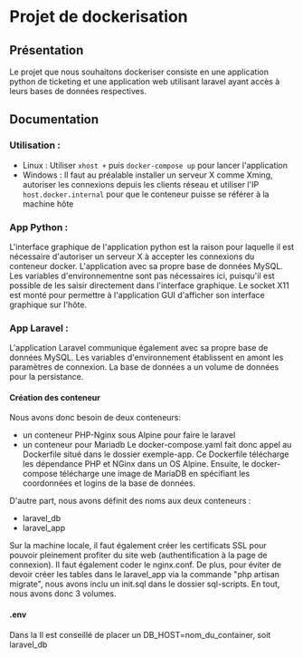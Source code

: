# Projet de dockerisation

## Présentation

Le projet que nous souhaitons dockeriser consiste en une application python de ticketing et une application web utilisant laravel ayant accès à leurs bases de données respectives.

## Documentation

### Utilisation :

- Linux : Utiliser ``xhost +`` puis ``docker-compose up`` pour lancer l'application
- Windows : Il faut au préalable installer un serveur X comme Xming, autoriser les connexions depuis les clients réseau et utiliser l'IP ``host.docker.internal`` pour que le conteneur puisse se référer à la machine hôte

### App Python :
L'interface graphique de l'application python est la raison pour laquelle il est nécessaire d'autoriser un serveur X à accepter les connexions du conteneur docker.
L'application avec sa propre base de données MySQL.
Les variables d'environnementne sont pas nécessaires ici, puisqu'il est possible de les saisir directement dans l'interface graphique.
Le socket X11 est monté pour permettre à l'application GUI d'afficher son interface graphique sur l'hôte.

### App Laravel :

L'application Laravel communique également avec sa propre base de données MySQL.
Les variables d'environnement établissent en amont les paramètres de connexion.
La base de données a un volume de données pour la persistance.


#### Création des conteneur
Nous avons donc besoin de deux conteneurs:
  - un conteneur PHP-Nginx sous Alpine pour faire le laravel
  - un conteneur pour Mariadb
Le docker-compose.yaml fait donc appel au Dockerfile situé dans le dossier exemple-app. Ce Dockerfile télécharge les dépendance PHP et NGinx dans un OS Alpine.
Ensuite, le docker-compose télécharge une image de MariaDB en spécifiant les coordonnées et logins de la base de données.

D'autre part, nous avons définit des noms aux deux conteneurs :
  - laravel_db
  - laravel_app

Sur la machine locale, il faut également créer les certificats SSL pour pouvoir pleinement profiter du site web (authentification à la page de connexion). Il faut également coder le nginx.conf.
De plus, pour éviter de devoir créer les tables dans le laravel_app via la commande "php artisan migrate", nous avons inclu un init.sql dans le dossier sql-scripts.
En tout, nous avons donc 3 volumes.    

#### .env
Dans la Il est conseillé de placer un DB_HOST=nom_du_container, soit laravel_db
